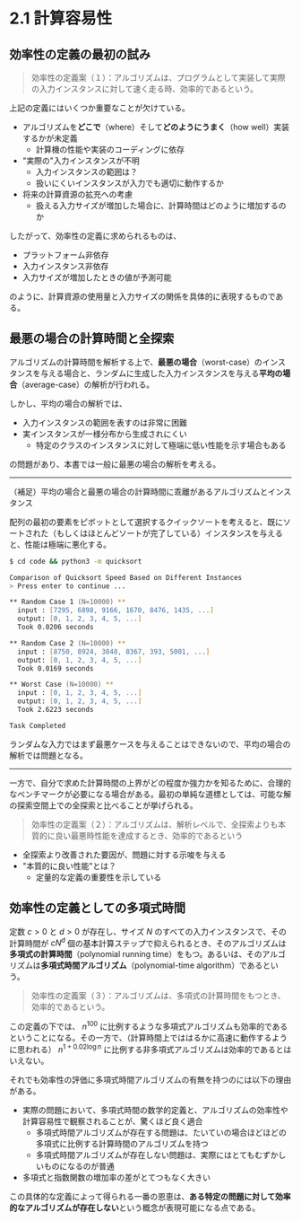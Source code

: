 # 2.1 計算容易性

## 効率性の定義の最初の試み

> 効率性の定義案（１）：アルゴリズムは、プログラムとして実装して実際の入力インスタンスに対して速く走る時、効率的であるという。

上記の定義にはいくつか重要なことが欠けている。

- アルゴリズムを**どこで**（where）そして**どのようにうまく**（how well）実装するかが未定義
  - 計算機の性能や実装のコーディングに依存
- "実際の"入力インスタンスが不明
  - 入力インスタンスの範囲は？
  - 扱いにくいインスタンスが入力でも適切に動作するか
- 将来の計算資源の拡充への考慮
  - 扱える入力サイズが増加した場合に、計算時間はどのように増加するのか

したがって、効率性の定義に求められるものは、

- プラットフォーム非依存
- 入力インスタンス非依存
- 入力サイズが増加したときの値が予測可能

のように、計算資源の使用量と入力サイズの関係を具体的に表現するものである。

## 最悪の場合の計算時間と全探索

アルゴリズムの計算時間を解析する上で、**最悪の場合**（worst-case）のインスタンスを与える場合と、ランダムに生成した入力インスタンスを与える**平均の場合**（average-case）の解析が行われる。

しかし、平均の場合の解析では、

- 入力インスタンスの範囲を表すのは非常に困難
- 実インスタンスが一様分布から生成されにくい
  - 特定のクラスのインスタンスに対して極端に低い性能を示す場合もある

の問題があり、本書では一般に最悪の場合の解析を考える。

---

（補足）平均の場合と最悪の場合の計算時間に乖離があるアルゴリズムとインスタンス

配列の最初の要素をピボットとして選択するクイックソートを考えると、既にソートされた（もしくはほとんどソートが完了している）インスタンスを与えると、性能は極端に悪化する。

```zsh
$ cd code && python3 -m quicksort

Comparison of Quicksort Speed Based on Different Instances
> Press enter to continue ...

** Random Case 1 (N=10000) **
  input : [7295, 6898, 9166, 1670, 8476, 1435, ...]
  output: [0, 1, 2, 3, 4, 5, ...]
  Took 0.0206 seconds

** Random Case 2 (N=10000) **
  input : [8750, 8924, 3848, 8367, 393, 5001, ...]
  output: [0, 1, 2, 3, 4, 5, ...]
  Took 0.0169 seconds

** Worst Case (N=10000) **
  input : [0, 1, 2, 3, 4, 5, ...]
  output: [0, 1, 2, 3, 4, 5, ...]
  Took 2.6223 seconds

Task Completed
```

ランダムな入力ではまず最悪ケースを与えることはできないので、平均の場合の解析では問題となる。

---

一方で、自分で求めた計算時間の上界がどの程度か強力かを知るために、合理的なベンチマークが必要になる場合がある。最初の単純な道標としては、可能な解の探索空間上での全探索と比べることが挙げられる。

> 効率性の定義案（２）：アルゴリズムは、解析レベルで、全探索よりも本質的に良い最悪時性能を達成するとき、効率的であるという

- 全探索より改善された要因が、問題に対する示唆を与える
- "本質的に良い性能"とは？
  - 定量的な定義の重要性を示している

## 効率性の定義としての多項式時間

定数 $c>0$ と $d>0$ が存在し、サイズ $N$ のすべての入力インスタンスで、その計算時間が $cN^d$ 個の基本計算ステップで抑えられるとき、そのアルゴリズムは**多項式の計算時間**（polynomial running time）をもつ。あるいは、そのアルゴリズムは**多項式時間アルゴリズム**（polynomial-time algorithm）であるという。

> 効率性の定義案（３）：アルゴリズムは、多項式の計算時間をもつとき、効率的であるという。

この定義の下では、 $n^{100}$ に比例するような多項式アルゴリズムも効率的であるということになる。その一方で、（計算時間上でははるかに高速に動作するように思われる） $n^{1+0.02\log{n}}$ に比例する非多項式アルゴリズムは効率的であるとはいえない。

それでも効率性の評価に多項式時間アルゴリズムの有無を持つのには以下の理由がある。

- 実際の問題において、多項式時間の数学的定義と、アルゴリズムの効率性や計算容易性で観察されることが、驚くほど良く適合
  - 多項式時間アルゴリズムが存在する問題は、たいていの場合ほどほどの多項式に比例する計算時間のアルゴリズムを持つ
  - 多項式時間アルゴリズムが存在しない問題は、実際にはとてもむずかしいものになるのが普通
- 多項式と指数関数の増加率の差がとてつもなく大きい

この具体的な定義によって得られる一番の恩恵は、**ある特定の問題に対して効率的なアルゴリズムが存在しない**という概念が表現可能になる点である。
